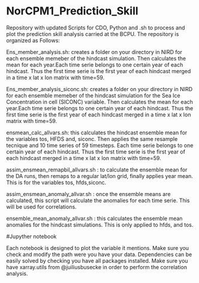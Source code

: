 # NorCPM1_Prediction_Skill
Repository with updated Scripts for CDO, Python and .sh to process and plot the prediction skill analysis carried at the BCPU.
The repository is organized as Follows:

Ens_member_analysis.sh: creates a folder on your directory in NIRD for each ensemble memeber of the hindcast simulation.
Then calculates the mean for each year.Each time serie belongs to one certain year of each hindcast. 
Thus the first time serie is the first year of each hindcast merged in a time x lat x lon matrix with time=59.

Ens_member_analysis_siconc.sh: creates a folder on your directory in NIRD for each ensemble memeber of the hindcast simulation 
for the Sea Ice Concentration in cell (SICONC) variable.
Then calculates the mean for each year.Each time serie belongs to one certain year of each hindcast. 
Thus the first time serie is the first year of each hindcast merged in a time x lat x lon matrix with time=59.

ensmean_calc_allvars.sh: this calculates the hindcast ensemble mean for the variables tos, HFDS and, siconc. 
Then applies the same resample tecnique and 10 time series of 59 timesteps.
Each time serie belongs to one certain year of each hindcast. 
Thus the first time serie is the first year of each hindcast merged in a time x lat x lon matrix with time=59.


assim_ensmean_remapbil_allvars.sh : to calculate the ensemble mean for the DA runs, then remaps to a regular lat/lon grid, 
finally applies year mean. This is for the variables tos, hfds,siconc.


assim_ensmean_anomaly_allvar.sh : once the ensemble means are calculated, this script will calculate the anomalies for each time serie. 
This will be used for correlations. 

ensemble_mean_anomaly_allvar.sh : this calculates the ensemble mean anomalies for the hindcast simulations. This is only applied to hfds, and tos. 

#Jupyther notebook

Each notebook is designed to plot the variable it mentions. Make sure you check and modify the path were you have your data. 
Dependencies can be easily solved by checking you have all packages installed. Make sure you have xarray.utils from @juiliusbusecke in order to perform the 
correlation analysis. 
